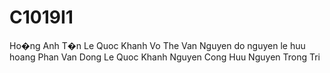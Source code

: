 # C1019I1
Ho�ng Anh T�n
Le Quoc Khanh
Vo The Van
Nguyen do nguyen
le huu hoang
Phan Van Dong
Le Quoc Khanh 
Nguyen Cong Huu
Nguyen Trong Tri